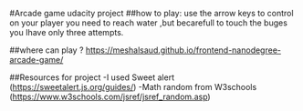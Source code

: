 #Arcade game udacity project
##how to play:
use the arrow keys to control on your player you need to reach water ,but becarefull to touch the buges 
you اhave only three attempts.

##where can play ?
https://meshalsaud.github.io/frontend-nanodegree-arcade-game/

##Resources for project 
-I used Sweet alert (https://sweetalert.js.org/guides/)
-Math random from W3schools (https://www.w3schools.com/jsref/jsref_random.asp)
